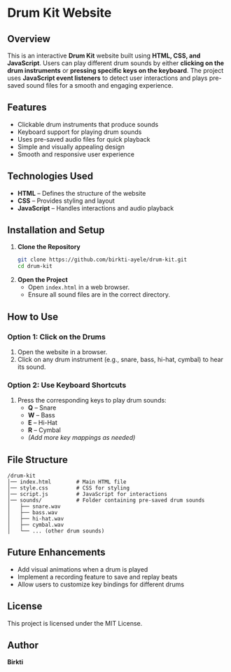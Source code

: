 # Drum Kit Website  

## Overview  
This is an interactive **Drum Kit** website built using **HTML, CSS, and JavaScript**. Users can play different drum sounds by either **clicking on the drum instruments** or **pressing specific keys on the keyboard**. The project uses **JavaScript event listeners** to detect user interactions and plays pre-saved sound files for a smooth and engaging experience.  

## Features  
- Clickable drum instruments that produce sounds  
- Keyboard support for playing drum sounds  
- Uses pre-saved audio files for quick playback  
- Simple and visually appealing design  
- Smooth and responsive user experience  

## Technologies Used  
- **HTML** – Defines the structure of the website  
- **CSS** – Provides styling and layout  
- **JavaScript** – Handles interactions and audio playback  

## Installation and Setup  
1. **Clone the Repository**  
   ```sh
   git clone https://github.com/birkti-ayele/drum-kit.git
   cd drum-kit
   ```  
2. **Open the Project**  
   - Open `index.html` in a web browser.  
   - Ensure all sound files are in the correct directory.  

## How to Use  
### Option 1: Click on the Drums  
1. Open the website in a browser.  
2. Click on any drum instrument (e.g., snare, bass, hi-hat, cymbal) to hear its sound.  

### Option 2: Use Keyboard Shortcuts  
1. Press the corresponding keys to play drum sounds:  
   - **Q** – Snare  
   - **W** – Bass  
   - **E** – Hi-Hat  
   - **R** – Cymbal  
   - *(Add more key mappings as needed)*  

## File Structure  
```
/drum-kit
│── index.html        # Main HTML file
│── style.css         # CSS for styling
│── script.js         # JavaScript for interactions
│── sounds/           # Folder containing pre-saved drum sounds
│   ├── snare.wav
│   ├── bass.wav
│   ├── hi-hat.wav
│   ├── cymbal.wav
│   └── ... (other drum sounds)
```  

## Future Enhancements  
- Add visual animations when a drum is played  
- Implement a recording feature to save and replay beats  
- Allow users to customize key bindings for different drums  

## License  
This project is licensed under the MIT License.  

## Author  
**Birkti** 

